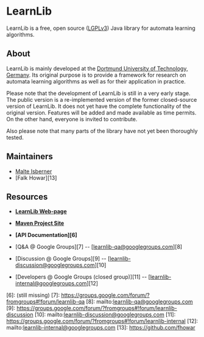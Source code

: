 LearnLib
===========
LearnLib is a free, open source ([LGPLv3][1]) Java library for automata learning algorithms.

About
-----
LearnLib is mainly developed at the [Dortmund University of Technology, Germany][2]. Its original purpose is to 
provide a framework for research on automata learning algorithms as well as for their application in practice. 

Please note that the development of LearnLib is still in a very early stage. The public version is a re-implemented
version of the former closed-source version of LearnLib. It does not yet have the complete functionality of the 
original version. Features will be added and made available as time permits. On the other hand, everyone is 
invited to contribute.

Also please note that many parts of the library have not yet been thoroughly tested.

Maintainers
-----------
* [Malte Isberner][4]
* [Falk Howar][13]

Resources
---------
* **[LearnLib Web-page][3]**

* **[Maven Project Site][5]**
* **[API Documentation][6]**
* [Q&A @ Google Groups][7] -- [learnlib-qa@googlegroups.com][8]
* [Discussion @ Google Groups][9] -- [learnlib-discussion@googlegroups.com][10] 
* [Developers @ Google Groups (closed group)][11] -- [learnlib-internal@googlegroups.com][12]

[1]: http://www.gnu.de/documents/lgpl.en.html
[2]: http://www.cs.tu-dortmund.de
[3]: http://www.learnlib.de
[4]: https://github.com/misberner
[5]: http://learnlib.github.io/learnlib/maven-site/
[6]: (still missing)
[7]: https://groups.google.com/forum/?fromgroups#!forum/learnlib-qa
[8]: mailto:learnlib-qa@googlegroups.com
[9]: https://groups.google.com/forum/?fromgroups#!forum/learnlib-discussion
[10]: mailto:learnlib-discussion@googlegroups.com
[11]: https://groups.google.com/forum/?fromgroups#!forum/learnlib-internal
[12]: mailto:learnlib-internal@googlegroups.com
[13]: https://github.com/fhowar
